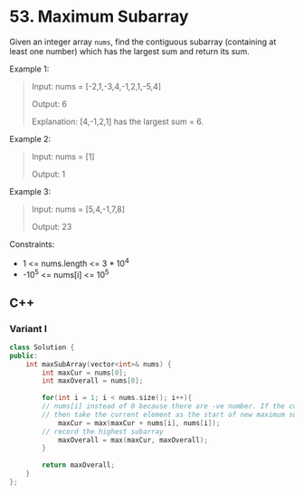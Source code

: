 # 53. Maximum Subarray

Given an integer array `nums`, find the contiguous subarray (containing at least one number) which has the largest sum and return its sum. 

Example 1:

> Input: nums = [-2,1,-3,4,-1,2,1,-5,4]
> 
> Output: 6
> 
> Explanation: [4,-1,2,1] has the largest sum = 6.

Example 2:

> Input: nums = [1]
> 
> Output: 1

Example 3:

> Input: nums = [5,4,-1,7,8]
> 
> Output: 23

Constraints:

* 1 <= nums.length <= 3 * 10<sup>4</sup>
* -10<sup>5</sup> <= nums[i] <= 10<sup>5</sup>

## C++

### Variant I
```C++
class Solution {
public:
    int maxSubArray(vector<int>& nums) {
        int maxCur = nums[0];
        int maxOverall = nums[0];
        
        for(int i = 1; i < nums.size(); i++){
        // nums[i] instead of 0 because there are -ve number. If the current cummulative subarray included the current element is smaller than the current element, 
        // then take the current element as the start of new maximum subarray. 
            maxCur = max(maxCur + nums[i], nums[i]);
        // record the highest subarray   
            maxOverall = max(maxCur, maxOverall);
        }
        
        return maxOverall;
    }
};
```
